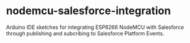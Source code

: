 # nodemcu-salesforce-integration
Arduino IDE sketches for integrating ESP8266 NodeMCU with Salesforce through publishing and subcribing to Salesforce Platform Events.
